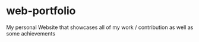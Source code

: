 # web-portfolio
My personal Website that showcases all of my work / contribution as well as some achievements
